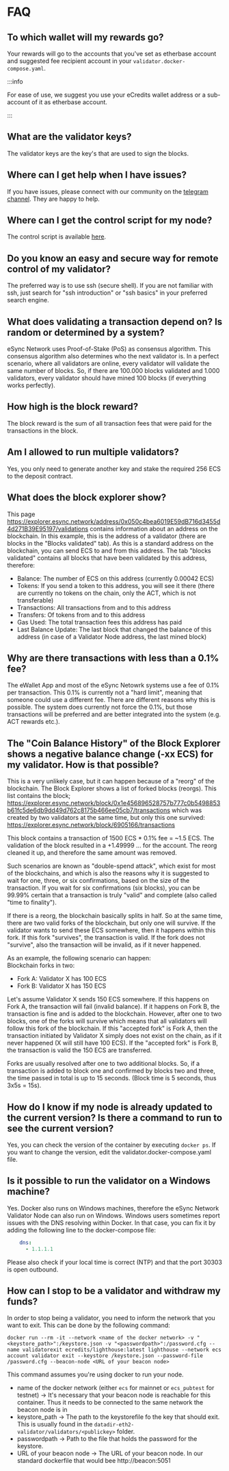 # FAQ

## To which wallet will my rewards go?

Your rewards will go to the accounts that you've set as etherbase account and suggested fee recipient account in your ```validator.docker-compose.yaml```.

:::info

For ease of use, we suggest you use your eCredits wallet address or a sub-account of it as etherbase account.

:::

## What are the validator keys?
The validator keys are the key's that are used to sign the blocks.

## Where can I get help when I have issues?
If you have issues, please connect with our community on the [telegram channel](https://t.me/+X7JjJOB25AMzOGFk). They are happy to help.

## Where can I get the control script for my node?
The control script is available [here](https://dl.ecredits.com/scripts/ecredits.sh).

## Do you know an easy and secure way for remote control of my validator?

The preferred way is to use ssh (secure shell). If you are not familiar with ssh, just search for "ssh introduction" or "ssh basics" in your preferred search engine.

## What does validating a transaction depend on? Is random or determined by a system?
eSync Network uses Proof-of-Stake (PoS) as consensus algorithm. This consensus algorithm also determines who the next validator is. In a perfect scenario, where all validators are online, every validator will validate the same number of blocks. So, if there are 100.000 blocks validated and 1.000 validators, every validator should have mined 100 blocks (if everything works perfectly).

## How high is the block reward?

The block reward is the sum of all transaction fees that were paid for the transactions in the block.

## Am I allowed to run multiple validators?

Yes, you only need to generate another key and stake the required 256 ECS to the deposit contract.

## What does the block explorer show?

This page https://explorer.esync.network/address/0x050c4bea6019E59dB716d3455d4d271B39E95197/validations contains information about an address on the blockchain. In this example, this is the address of a validator (there are blocks in the "Blocks validated" tab). As this is a standard address on the blockchain, you can send ECS to and from this address. The tab "blocks validated" contains all blocks that have been validated by this address, therefore:

- Balance: The number of ECS on this address (currently 0.00042 ECS)
- Tokens: If you send a token to this address, you will see it there (there are currently no tokens on the chain, only the ACT, which is not transferable)
- Transactions: All transactions from and to this address
- Transfers: Of tokens from and to this address
- Gas Used: The total transaction fees this address has paid
- Last Balance Update: The last block that changed the balance of this address (in case of a Validator Node address, the last mined block)

## Why are there transactions with less than a 0.1% fee?

The eWallet App and most of the eSync Netowrk systems use a fee of 0.1% per transaction. This 0.1% is currently not a "hard limit", meaning that someone could use a different fee. There are different reasons why this is possible. The system does currently not force the 0.1%, but those transactions will be preferred and are better integrated into the system (e.g. ACT rewards etc.). 

## The "Coin Balance History" of the Block Explorer shows a negative balance change (-xx ECS) for my validator. How is that possible?

This is a very unlikely case, but it can happen because of a "reorg" of the blockchain. The Block Explorer shows a list of forked blocks (reorgs). This list contains the block;
https://explorer.esync.network/block/0x1e456896528757b777c0b5498853b61fc5de6db9dd49d762c8175b466ee05cb7/transactions
which was created by two validators at the same time, but only this one survived:
https://explorer.esync.network/block/6905166/transactions

This block contains a transaction of 1500 ECS * 0.1% fee = ~1.5 ECS. The validation of the block resulted in a +1.49999 ... for the account. The reorg cleaned it up, and therefore the same amount was removed.

Such scenarios are known as "double-spend attack", which exist for most of the blockchains, and which is also the reasons why it is suggested to wait for one, three, or six confirmations, based on the size of the transaction. If you wait for six confirmations (six blocks), you can be 99.99% certain that a transaction is truly "valid" and complete (also called "time to finality").

If there is a reorg, the blockchain basically splits in half. So at the same time, there are two valid forks of the blockchain, but only one will survive. If the validator wants to send these ECS somewhere, then it happens within this fork. If this fork "survives", the transaction is valid. If the fork does not "survive", also the transaction will be invalid, as if it never happened.

As an example, the following scenario can happen:  
Blockchain forks in two:  

- Fork A: Validator X has 100 ECS
- Fork B: Validator X has 150 ECS

Let's assume Validator X sends 150 ECS somewhere. If this happens on Fork A, the transaction will fail (invalid balance). If it happens on Fork B, the transaction is fine and is added to the blockchain. However, after one to two blocks, one of the forks will survive which means that all validators will follow this fork of the blockchain. If this "accepted fork" is Fork A, then the transaction initiated by Validator X simply does not exist on the chain, as if it never happened (X will still have 100 ECS). If the "accepted fork" is Fork B, the transaction is valid the 150 ECS are transferred.

Forks are usually resolved after one to two additional blocks. So, if a transaction is added to block one and confirmed by blocks two and three, the time passed in total is up to 15 seconds. (Block time is 5 seconds, thus 3x5s = 15s).

## How do I know if my node is already updated to the current version? Is there a command to run to see the current version?

Yes, you can check the version of the container by executing `docker ps`. If you want to change the version, edit the validator.docker-compose.yaml file.

## Is it possible to run the validator on a Windows machine?

Yes. Docker also runs on Windows machines, therefore the eSync Network Validator Node can also run on Windows. Windows users sometimes report issues with the DNS resolving within Docker. In that case, you can fix it by adding the following line to the docker-compose file:

```yaml
    dns:
      - 1.1.1.1
```

Please also check if your local time is correct (NTP) and that the port 30303 is open outbound.

## How can I stop to be a validator and withdraw my funds?
In order to stop being a validator, you need to inform the network that you want to exit.
This can be done by the following command:

```
docker run --rm -it --network <name of the docker network> -v "<keystore_path>":/keystore.json -v "<passwordpath>":/password.cfg --name validatorexit ecredits/lighthouse:latest lighthouse --network ecs account validator exit --keystore /keystore.json --password-file /password.cfg --beacon-node <URL of your beacon node>
```


This command assumes you're using docker to run your node.
- name of the docker network (either `ecs` for mainnet or  `ecs_pubtest` for testnet) -> It's necessary that your beacon node is reachable for this container. Thus it needs to be connected to the same network the beacon node is in
- keystore_path -> The path to the keystorefile fo the key that should exit. This is usually found in the ```datadir-eth2-validator/validators/<publickey>``` folder.
- passwordpath -> Path to the file that holds the password for the keystore.
- URL of your beacon node -> The URL of your beacon node. In our standard dockerfile that would bee http://beacon:5051



